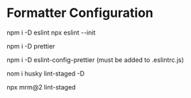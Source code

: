 # Formatter Configuration

npm i -D eslint
npx eslint --init

npm i -D prettier

npm i -D eslint-config-prettier (must be added to .eslintrc.js)

nom i husky  lint-staged -D

npx mrm@2 lint-staged
